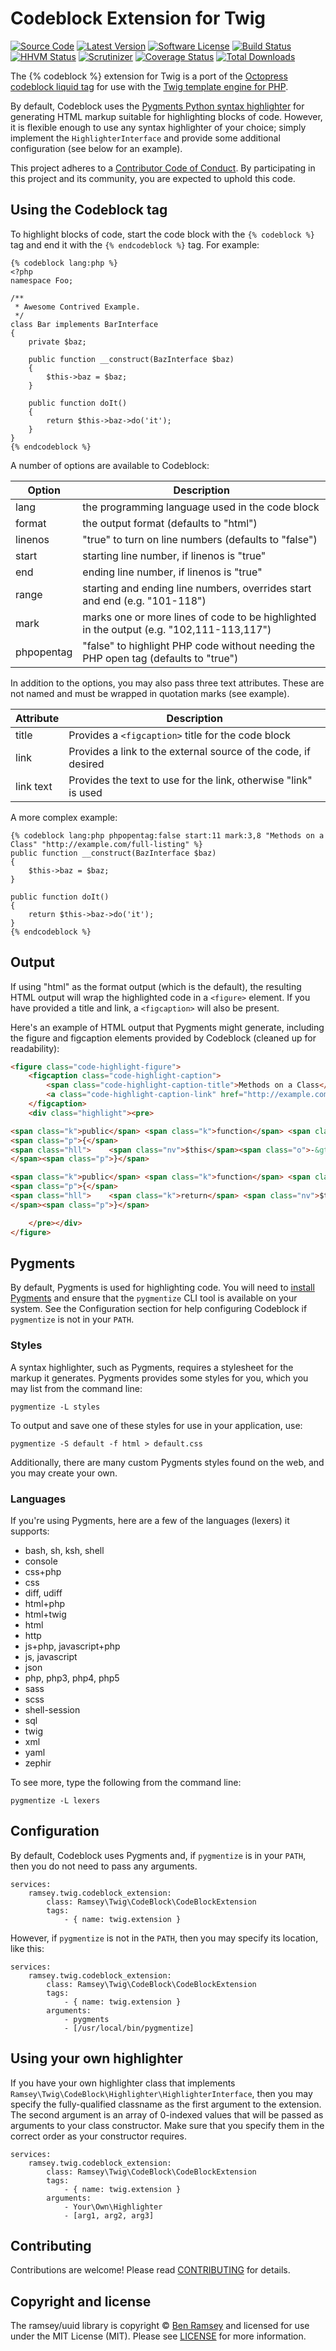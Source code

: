 # Codeblock Extension for Twig

[![Source Code][badge-source]][source]
[![Latest Version][badge-release]][release]
[![Software License][badge-license]][license]
[![Build Status][badge-build]][build]
[![HHVM Status][badge-hhvm]][hhvm]
[![Scrutinizer][badge-quality]][quality]
[![Coverage Status][badge-coverage]][coverage]
[![Total Downloads][badge-downloads]][downloads]

The {% codeblock %} extension for Twig is a port of the [Octopress codeblock liquid tag](https://github.com/octopress/codeblock) for use with the [Twig template engine for PHP](http://twig.sensiolabs.org/).

By default, Codeblock uses the [Pygments Python syntax highlighter](http://pygments.org/) for generating HTML markup suitable for highlighting blocks of code. However, it is flexible enough to use any syntax highlighter of your choice; simply implement the `HighlighterInterface` and provide some additional configuration (see below for an example).

This project adheres to a [Contributor Code of Conduct][conduct]. By participating in this project and its community, you are expected to uphold this code.

## Using the Codeblock tag

To highlight blocks of code, start the code block with the `{% codeblock %}` tag and end it with the `{% endcodeblock %}` tag. For example:

    {% codeblock lang:php %}
    <?php
    namespace Foo;

    /**
     * Awesome Contrived Example.
     */
    class Bar implements BarInterface
    {
        private $baz;

        public function __construct(BazInterface $baz)
        {
            $this->baz = $baz;
        }

        public function doIt()
        {
            return $this->baz->do('it');
        }
    }
    {% endcodeblock %}

A number of options are available to Codeblock:

Option      | Description
----------- | ------------
lang        | the programming language used in the code block
format      | the output format (defaults to "html")
linenos     | "true" to turn on line numbers (defaults to "false")
start       | starting line number, if linenos is "true"
end         | ending line number, if linenos is "true"
range       | starting and ending line numbers, overrides start and end (e.g. "101-118")
mark        | marks one or more lines of code to be highlighted in the output (e.g. "102,111-113,117")
phpopentag  | "false" to highlight PHP code without needing the PHP open tag (defaults to "true")

In addition to the options, you may also pass three text attributes. These are not named and must be wrapped in quotation marks (see example).

Attribute   | Description
----------- | ------------
title       | Provides a `<figcaption>` title for the code block
link        | Provides a link to the external source of the code, if desired
link text   | Provides the text to use for the link, otherwise "link" is used

A more complex example:

    {% codeblock lang:php phpopentag:false start:11 mark:3,8 "Methods on a Class" "http://example.com/full-listing" %}
    public function __construct(BazInterface $baz)
    {
        $this->baz = $baz;
    }

    public function doIt()
    {
        return $this->baz->do('it');
    }
    {% endcodeblock %}

## Output

If using "html" as the format output (which is the default), the resulting HTML output will wrap the highlighted code in a `<figure>` element. If you have provided a title and link, a `<figcaption>` will also be present.
    
Here's an example of HTML output that Pygments might generate, including the figure and figcaption elements provided by Codeblock (cleaned up for readability):

``` html
<figure class="code-highlight-figure">
    <figcaption class="code-highlight-caption">
        <span class="code-highlight-caption-title">Methods on a Class</span>
        <a class="code-highlight-caption-link" href="http://example.com/full-listing">link</a>
    </figcaption>
    <div class="highlight"><pre>

<span class="k">public</span> <span class="k">function</span> <span class="nf">__construct</span><span class="p">(</span><span class="nx">BazInterface</span> <span class="nv">$baz</span><span class="p">)</span>
<span class="p">{</span>
<span class="hll">    <span class="nv">$this</span><span class="o">-&gt;</span><span class="na">baz</span> <span class="o">=</span> <span class="nv">$baz</span><span class="p">;</span>
</span><span class="p">}</span>

<span class="k">public</span> <span class="k">function</span> <span class="nf">doIt</span><span class="p">()</span>
<span class="p">{</span>
<span class="hll">    <span class="k">return</span> <span class="nv">$this</span><span class="o">-&gt;</span><span class="na">baz</span><span class="o">-&gt;</span><span class="na">do</span><span class="p">(</span><span class="s1">&#39;it&#39;</span><span class="p">);</span>
</span><span class="p">}</span>

    </pre></div>
</figure>
```

## Pygments

By default, Pygments is used for highlighting code. You will need to [install Pygments](http://pygments.org/) and ensure that the `pygmentize` CLI tool is available on your system. See the Configuration section for help configuring Codeblock if `pygmentize` is not in your `PATH`.

### Styles

A syntax highlighter, such as Pygments, requires a stylesheet for the markup it generates. Pygments provides some styles for you, which you may list from the command line:

    pygmentize -L styles

To output and save one of these styles for use in your application, use:

    pygmentize -S default -f html > default.css

Additionally, there are many custom Pygments styles found on the web, and you may create your own.

### Languages

If you're using Pygments, here are a few of the languages (lexers) it supports:

* bash, sh, ksh, shell
* console
* css+php
* css
* diff, udiff
* html+php
* html+twig
* html
* http
* js+php, javascript+php
* js, javascript
* json
* php, php3, php4, php5
* sass
* scss
* shell-session
* sql
* twig
* xml
* yaml
* zephir

To see more, type the following from the command line:

    pygmentize -L lexers

## Configuration

By default, Codeblock uses Pygments and, if `pygmentize` is in your `PATH`, then you do not need to pass any arguments.

    services:
        ramsey.twig.codeblock_extension:
            class: Ramsey\Twig\CodeBlock\CodeBlockExtension
            tags:
                - { name: twig.extension }

However, if `pygmentize` is not in the `PATH`, then you may specify its location, like this:

    services:
        ramsey.twig.codeblock_extension:
            class: Ramsey\Twig\CodeBlock\CodeBlockExtension
            tags:
                - { name: twig.extension }
            arguments:
                - pygments
                - [/usr/local/bin/pygmentize]


## Using your own highlighter

If you have your own highlighter class that implements `Ramsey\Twig\CodeBlock\Highlighter\HighlighterInterface`, then you may specify the fully-qualified classname as the first argument to the extension. The second argument is an array of 0-indexed values that will be passed as arguments to your class constructor. Make sure that you specify them in the correct order as your constructor requires.

    services:
        ramsey.twig.codeblock_extension:
            class: Ramsey\Twig\CodeBlock\CodeBlockExtension
            tags:
                - { name: twig.extension }
            arguments:
                - Your\Own\Highlighter
                - [arg1, arg2, arg3]


## Contributing

Contributions are welcome! Please read [CONTRIBUTING][] for details.


## Copyright and license

The ramsey/uuid library is copyright © [Ben Ramsey](https://benramsey.com/) and licensed for use under the MIT License (MIT). Please see [LICENSE][] for more information.



[conduct]: https://github.com/ramsey/twig-codeblock/blob/master/CODE_OF_CONDUCT.md
[contributing]: https://github.com/ramsey/twig-codeblock/blob/master/CONTRIBUTING.md

[badge-source]: http://img.shields.io/badge/source-ramsey/twig--codeblock-blue.svg?style=flat-square
[badge-release]: https://img.shields.io/github/release/ramsey/twig-codeblock.svg?style=flat-square
[badge-license]: https://img.shields.io/badge/license-MIT-brightgreen.svg?style=flat-square
[badge-build]: https://img.shields.io/travis/ramsey/twig-codeblock/master.svg?style=flat-square
[badge-hhvm]: https://img.shields.io/hhvm/ramsey/twig-codeblock.svg?style=flat-square
[badge-quality]: https://img.shields.io/scrutinizer/g/ramsey/twig-codeblock/master.svg?style=flat-square
[badge-coverage]: https://img.shields.io/coveralls/ramsey/twig-codeblock/master.svg?style=flat-square
[badge-downloads]: https://img.shields.io/packagist/dt/ramsey/twig-codeblock.svg?style=flat-square

[source]: https://github.com/ramsey/twig-codeblock
[release]: https://github.com/ramsey/twig-codeblock/releases
[license]: https://github.com/ramsey/twig-codeblock/blob/master/LICENSE
[build]: https://travis-ci.org/ramsey/twig-codeblock
[hhvm]: http://hhvm.h4cc.de/package/ramsey/twig-codeblock
[quality]: https://scrutinizer-ci.com/g/ramsey/twig-codeblock/
[coverage]: https://coveralls.io/r/ramsey/twig-codeblock?branch=master
[downloads]: https://packagist.org/packages/ramsey/twig-codeblock
